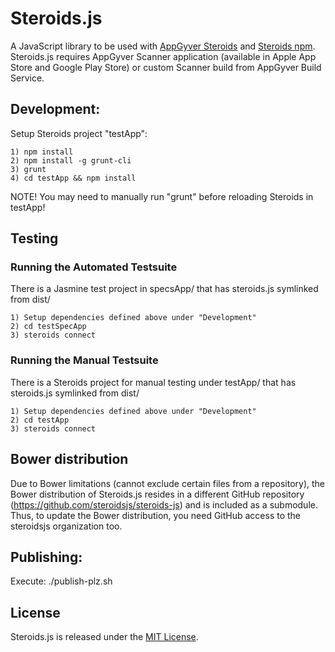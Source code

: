 # Steroids.js

A JavaScript library to be used with [AppGyver Steroids](http://appgyver.com/steroids) and [Steroids npm](//github.com/AppGyver/steroids). Steroids.js requires AppGyver Scanner application (available in Apple App Store and Google Play Store) or custom Scanner build from AppGyver Build Service.

## Development:

Setup Steroids project "testApp":

    1) npm install
    2) npm install -g grunt-cli
    3) grunt
    4) cd testApp && npm install

NOTE!
  You may need to manually run "grunt" before reloading Steroids in testApp!


## Testing

### Running the Automated Testsuite

There is a Jasmine test project in specsApp/ that has steroids.js symlinked from dist/

    1) Setup dependencies defined above under "Development"
    2) cd testSpecApp
    3) steroids connect

### Running the Manual Testsuite

There is a Steroids project for manual testing under testApp/ that has steroids.js symlinked from dist/

    1) Setup dependencies defined above under "Development"
    2) cd testApp
    3) steroids connect

## Bower distribution

Due to Bower limitations (cannot exclude certain files from a repository), the Bower distribution of Steroids.js resides in a different GitHub repository (https://github.com/steroidsjs/steroids-js) and is included as a submodule. Thus, to update the Bower distribution, you need GitHub access to the steroidsjs organization too.

## Publishing:

Execute:
./publish-plz.sh

## License

Steroids.js is released under the [MIT License](http://www.opensource.org/licenses/MIT).
